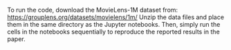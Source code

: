 To run the code, download the MovieLens-1M dataset from: https://grouplens.org/datasets/movielens/1m/
Unzip the data files and place them in the same directory as the Jupyter notebooks. Then, simply run the cells in the notebooks sequentially to reproduce the reported results in the paper. 
